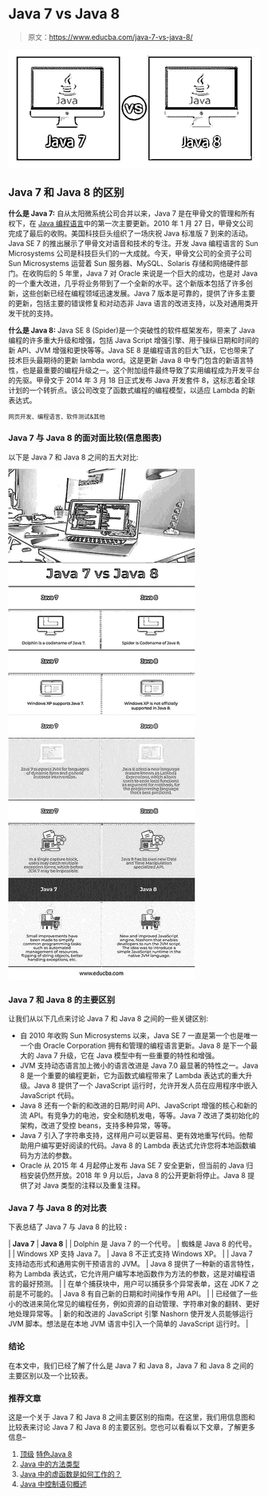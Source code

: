 # Java 7 vs Java 8

> 原文：<https://www.educba.com/java-7-vs-java-8/>

![Java-7-vs-Java-8](img/b3104b5ae6bee55025009885acebfd22.png)



## Java 7 和 Java 8 的区别

**什么是 Java 7:** 自从太阳微系统公司合并以来，Java 7 是在甲骨文的管理和所有权下，在 [Java 编程语言](https://www.educba.com/java-programming-language-features/)中的第一次主要更新。2010 年 1 月 27 日，甲骨文公司完成了最后的收购。美国科技巨头组织了一场庆祝 Java 标准版 7 到来的活动。Java SE 7 的推出展示了甲骨文对语音和技术的专注。开发 Java 编程语言的 Sun Microsystems 公司是科技巨头们的一大成就。今天，甲骨文公司的全资子公司 Sun Microsystems 运营着 Sun 服务器、MySQL、Solaris 存储和网络硬件部门。在收购后的 5 年里，Java 7 对 Oracle 来说是一个巨大的成功，也是对 Java 的一个重大改进，几乎将业务带到了一个全新的水平。这个新版本包括了许多创新，这些创新已经在编程领域迅速发展。Java 7 版本是可靠的，提供了许多主要的更新，包括主要的错误修复和对动态非 Java 语言的改进支持，以及对通用类开发干扰的支持。

**什么是 Java 8:** Java SE 8 (Spider)是一个突破性的软件框架发布，带来了 Java 编程的许多重大升级和增强，包括 Java Script 增强引擎、用于操纵日期和时间的新 API、JVM 增强和更快等等。Java SE 8 是编程语言的巨大飞跃，它也带来了技术巨头最期待的更新 lambda word。这是更新 Java 8 中专门包含的新语言特性，也是最重要的编程升级之一。这个附加组件最终导致了实用编程成为开发平台的先驱。甲骨文于 2014 年 3 月 18 日正式发布 Java 开发套件 8，这标志着全球计划的一个转折点。该公司改变了函数式编程的编程模型，以适应 Lambda 的新表达式。

<small>网页开发、编程语言、软件测试&其他</small>

### Java 7 与 Java 8 的面对面比较(信息图表)

以下是 Java 7 和 Java 8 之间的五大对比:

![Java-7-vs-Java-8-info](img/1942309649b90814df8d3848ced0e77c.png)



### Java 7 和 Java 8 的主要区别

让我们从以下几点来讨论 Java 7 和 Java 8 之间的一些关键区别:

*   自 2010 年收购 Sun Microsystems 以来，Java SE 7 一直是第一个也是唯一一个由 Oracle Corporation 拥有和管理的编程语言更新。Java 8 是下一个最大的 Java 7 升级，它在 Java 模型中有一些重要的特性和增强。
*   JVM 支持动态语言加上微小的语言改进是 Java 7.0 最显著的特性之一。Java 8 是一个重要的编程更新，它为函数式编程带来了 Lambda 表达式的重大升级。Java 8 提供了一个 JavaScript 运行时，允许开发人员在应用程序中嵌入 JavaScript 代码。
*   Java 8 还有一个新的和改进的日期/时间 API、JavaScript 增强的核心和新的流 API。有竞争力的电池，安全和随机发电，等等。Java 7 改进了类初始化的架构，改进了受控 beans，支持多种异常，等等。
*   Java 7 引入了字符串支持，这样用户可以更容易、更有效地重写代码。他帮助用户编写更好阅读的代码。Java 8 的 Lambda 表达式允许您将本地函数编码为方法的参数。
*   Oracle 从 2015 年 4 月起停止发布 Java SE 7 安全更新，但当前的 Java 归档安装仍然开放。2018 年 9 月以后，Java 8 的公开更新将停止。Java 8 提供了对 Java 类型的注释以及重复注释。

### Java 7 与 Java 8 的对比表

下表总结了 Java 7 与 Java 8 的比较 **:**

| **Java 7** | **Java 8** |
| Dolphin 是 Java 7 的一个代号。 | 蜘蛛是 Java 8 的代号。 |
| Windows XP 支持 Java 7。 | Java 8 不正式支持 Windows XP。 |
| Java 7 支持动态形式和通用实例干预语言的 JVM。 | Java 8 提供了一种新的语言特性，称为 Lambda 表达式，它允许用户编写本地函数作为方法的参数，这是对编程语言的最好预测。 |
| 在单个捕获块中，用户可以捕获多个异常表单，这在 JDK 7 之前是不可能的。 | Java 8 有自己新的日期和时间操作专用 API。 |
| 已经做了一些小的改进来简化常见的编程任务，例如资源的自动管理、字符串对象的翻转、更好地处理异常等。 | 新的和改进的 JavaScript 引擎 Nashorn 使开发人员能够运行 JVM 脚本。想法是在本地 JVM 语言中引入一个简单的 JavaScript 运行时。 |

### 结论

在本文中，我们已经了解了什么是 Java 7 和 Java 8，Java 7 和 Java 8 之间的主要区别以及一个比较表。

### 推荐文章

这是一个关于 Java 7 和 Java 8 之间主要区别的指南。在这里，我们用信息图和比较表来讨论 Java 7 和 Java 8 的主要区别。您也可以看看以下文章，了解更多信息–

1.  [顶级](https://www.educba.com/java-8-features/) [特色](https://www.educba.com/java-8-features/)[Java 8](https://www.educba.com/java-8-features/)
2.  [Java 中的方法类型](https://www.educba.com/methods-in-java/)
3.  [Java 中的虚函数是如何工作的？](https://www.educba.com/virtual-function-in-java/)
4.  [Java 中控制语句概述](https://www.educba.com/control-statement-in-java/)





